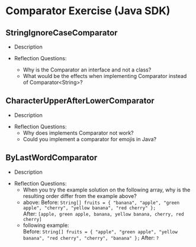 # Comparator Exercise (Java SDK)

## StringIgnoreCaseComparator

- Description  
>

- Reflection Questions:

  - Why is the Comparator an interface and not a class?
  - What would be the effects when implementing Comparator instead of Comparator\<String>\?

## CharacterUpperAfterLowerComparator

- Description  
>

- Reflection Questions:
  - Why does implements Comparator<char> not work?
  - Could you implement a comparator for emojis in Java?

## ByLastWordComparator

- Description
>

- Reflection Questions:
  - When you try the example solution on the following array, why is the resulting order differ from the example above?
  - above: Before: ``String[] fruits = { "banana", "apple", "green apple", "cherry", "yellow banana", "red cherry" };``  
  After: ``[apple, green apple, banana, yellow banana, cherry, red cherry]``
  - following example:  
  Before: ``String[] fruits = { "apple", "green apple", "yellow banana", "red cherry", "cherry", "banana" };`` After: ``?``

